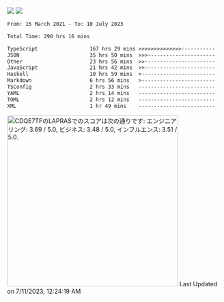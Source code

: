 <div>
  <img src="https://github-readme-stats.vercel.app/api?username=naporin0624&count_private=true&show_icons=true" />
  <img src="https://github-readme-stats.vercel.app/api/top-langs/?username=naporin0624&layout=compact&hide=css" />
  <!--START_SECTION:waka-->

```txt
From: 15 March 2021 - To: 10 July 2023

Total Time: 290 hrs 16 mins

TypeScript                 167 hrs 29 mins >>>>>>>>>>>>>>-----------   57.70 %
JSON                       35 hrs 50 mins  >>>----------------------   12.35 %
Other                      23 hrs 56 mins  >>-----------------------   08.25 %
JavaScript                 21 hrs 42 mins  >>-----------------------   07.48 %
Haskell                    10 hrs 59 mins  >------------------------   03.79 %
Markdown                   6 hrs 56 mins   >------------------------   02.39 %
TSConfig                   2 hrs 33 mins   -------------------------   00.88 %
YAML                       2 hrs 14 mins   -------------------------   00.77 %
TOML                       2 hrs 12 mins   -------------------------   00.76 %
XML                        1 hr 49 mins    -------------------------   00.63 %
```

<!--END_SECTION:waka-->
  
  <!--START_SECTION:lapras-card-->
<p ><a href="https://lapras.com/public/CDQE7TF" target="_blank" rel="noopener noreferrer"><img alt="CDQE7TFのLAPRASでのスコアは次の通りです: エンジニアリング: 3.69 / 5.0, ビジネス: 3.48 / 5.0, インフルエンス: 3.51 / 5.0." src="https://lapras-card-generator.vercel.app/api/svg?e=3.69&b=3.48&i=3.51&b1=%23232323&b2=%236d6d6d&i1=%23212121&i2=%23818181&l=ja" width="400" ></a>  
Last Updated on 7/11/2023, 12:24:19 AM</p>
<!--END_SECTION:lapras-card-->
</div>
